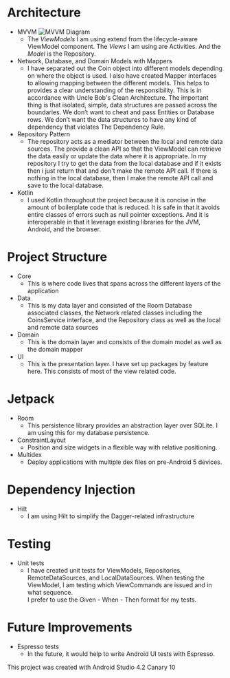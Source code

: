 # Architecture
* MVVM ![MVVM Diagram](https://developer.android.com/topic/libraries/architecture/images/final-architecture.png)
    * The *ViewModels* I am using extend from the lifecycle-aware ViewModel component. The *Views* 
    I am using are Activities. And the *Model* is the Repository.
* Network, Database, and Domain Models with Mappers
    * I have separated out the Coin object into different models depending on where the object 
    is used. I also have created Mapper interfaces to allowing mapping between the different models. 
    This helps to provides a clear understanding of the responsibility. This is in accordance with 
    Uncle Bob's Clean Architecture. The important thing is that isolated, simple, data structures 
    are passed across the boundaries. We don’t want to cheat and pass Entities or Database rows. We 
    don’t want the data structures to have any kind of dependency that violates The Dependency Rule.
* Repository Pattern
    * The repository acts as a mediator between the local and remote data sources. The provide a 
    clean API so that the ViewModel can retrieve the data easily or update the data where it is 
    appropriate. In my repository I try to get the data from the local database and if it exists 
    then i just return that and don't make the remote API call. If there is nothing in the local 
    database, then I make the remote API call and save to the local database.
* Kotlin
    * I used Kotlin throughout the project because it is concise in the amount of boilerplate code 
    that is reduced. It is safe in that it avoids entire classes of errors such as null pointer 
    exceptions. And it is interoperable in that it leverage existing libraries for the JVM, Android, 
    and the browser.

# Project Structure
* Core
    * This is where code lives that spans across the different layers of the application
* Data
    * This is my data layer and consisted of the Room Database associated classes, the Network 
    related classes including the CoinsService interface, and the Repository class as well as 
    the local and remote data sources
* Domain
    * This is the domain layer and consists of the domain model as well as the domain mapper
* UI 
    * This is the presentation layer. I have set up packages by feature here. This consists of most 
    of the view related code.

# Jetpack
* Room
    * This persistence library provides an abstraction layer over SQLite. I am using this for my 
    database persistence.
* ConstraintLayout
    * Position and size widgets in a flexible way with relative positioning.    
* Multidex
    * Deploy applications with multiple dex files on pre-Android 5 devices.

# Dependency Injection
* Hilt
    * I am using Hilt to simplify the Dagger-related infrastructure

# Testing
* Unit tests
    * I have created unit tests for ViewModels, Repositories, RemoteDataSources, and LocalDataSources. 
    When testing the ViewModel, I am testing which ViewCommands are issued and in what sequence.  
    I prefer to use the Given - When - Then format for my tests.

# Future Improvements
* Espresso tests
    * In the future, it would help to write Android UI tests with Espresso.


This project was created with Android Studio 4.2 Canary 10